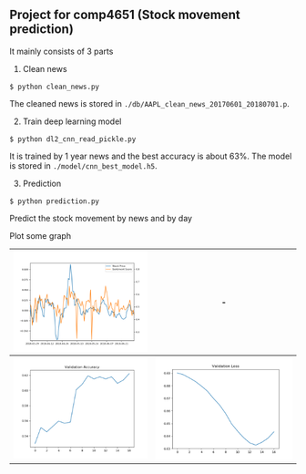 ## Project for comp4651 (Stock movement prediction)
It mainly consists of 3 parts
1. Clean news
```shell
$ python clean_news.py
```
The cleaned news is stored in `./db/AAPL_clean_news_20170601_20180701.p`.

2. Train deep learning model
```shell
$ python dl2_cnn_read_pickle.py
```
It is trained by 1 year news and the best accuracy is about 63%. The model is stored in `./model/cnn_best_model.h5`.

3. Prediction
```shell
$ python prediction.py
```
Predict the stock movement by news and by day


Plot some graph

![1](https://github.com/samsonchan666/comp4651-Project/blob/master/report/trend.png)|  -
:-------------------------:|:-------------------------:
![2](https://github.com/samsonchan666/comp4651-Project/blob/master/report/val_acc.png) |![3](https://github.com/samsonchan666/comp4651-Project/blob/master/report/val_loss.png) 
